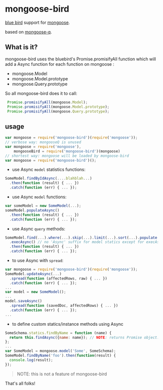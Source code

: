 mongoose-bird
==========

[blue bird](https://github.com/petkaantonov/bluebird) support for [mongoose](http://mongoosejs.com).

based on [mongoose-q](https://github.com/iolo/mongoose-q).


What is it?
-----
mongoose-bird uses the bluebird's Promise.promisifyAll function which will
add a Async function for each function on mongoose :
 * mongoose.Model
 * mongoose.Model.prototype
 * mongoose.Query.prototype

So all mongoose-bird does it to call:
```javascript
 Promise.promisifyAll(mongoose.Model);
 Promise.promisifyAll(mongoose.Model.prototype);
 Promise.promisifyAll(mongoose.Query.prototype);
```

usage
-----

```javascript
var mongoose = require('mongoose-bird')(require('mongoose'));
// verbose way: mongooseQ is unused
var mongoose = require('mongoose'),
    mongooseBird = require('mongoose-bird')(mongoose)
// shortest way: mongoose will be loaded by mongoose-bird
var mongoose = require('mongoose-bird')();
```

* use Async `model` statistics functions:

```javascript
SomeModel.findByIdAsync(....blahblah...)
  .then(function (result) { ... })
  .catch(function (err) { ... });
```

* use Async `model` functions:

```javascript
var someModel = new SomeModel(...);
someModel.populateAsync()
  .then(function (result) { ... })
  .catch(function (err) { ... });
```

* use Async `query` methods:

```javascript
SomeModel.find(...).where(...).skip(...).limit(...).sort(...).populate(...)
  .execAsync() // no 'Async' suffix for model statics except for execAsync()
  .then(function (result) { ... })
  .catch(function (err) { ... });
```

* to use Async with `spread`:

```javascript
var mongoose = require('mongoose-bird')(require('mongoose'));
SomeModel.updateAsync(...)
  .spread(function (affectedRows, raw) { ... })
  .catch(function (err) { ... });
...
var model = new SomeModel();
...
model.saveAsync()
  .spread(function (savedDoc, affectedRows) { ... })
  .catch(function (err) { ... });
...
```

* to define custom statics/instance methods using Async

```javascript
SomeSchema.statics.findByName = function (name) {
  return this.findAsync({name: name}); // NOTE: returns Promise object.
};
...
var SomeModel = mongoose.model('Some', SomeSchema);
SomeModel.findByName('foo').then(function(result) {
  console.log(result);
});
```
> NOTE: this is not a feature of mongoose-bird

That's all folks!
